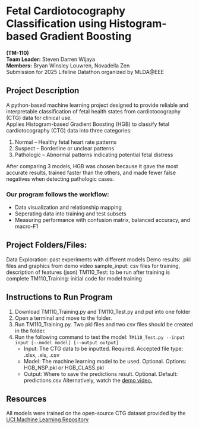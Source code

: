# Fetal Cardiotocography Classification using Histogram-based Gradient Boosting
**(TM-110)**\
**Team Leader:** Steven Darren Wijaya\
**Members:** Bryan Winsley Louwren, Novadella Zen\
Submission for 2025 Lifeline Datathon organized by MLDA@EEE

## Project Description
A python-based machine learning project designed to provide reliable and interpretable classification of fetal health states from cardiotocography (CTG) data for clinical use.\
Applies Histogram-based Gradient Boosting (HGB) to classify fetal cardiotocography (CTG) data into three categories:
1. Normal – Healthy fetal heart rate patterns
2. Suspect – Borderline or unclear patterns
3. Pathologic – Abnormal patterns indicating potential fetal distress

After comparing 3 models, HGB was chosen because it gave the most accurate results, trained faster than the others, and made fewer false negatives when detecting pathologic cases.

  ### Our program follows the workflow:
  * Data visualization and relationship mapping
  * Seperating data into training and test subsets
  * Measuring performance with confusion matrix, balanced accuracy, and macro-F1

## Project Folders/Files:
Data Exploration: past experiments with different models
Demo results: .pkl files and graphics from demo video
sample_input: csv files for training, description of features (json)
TM110_Test: to be run after training is complete
TM110_Training: initial code for model training 

## Instructions to Run Program
1. Download TM110_Training.py and TM110_Test.py and put into one folder
2. Open a terminal and move to the folder.
3. Run TM110_Training.py. Two pkl files and two csv files should be created in the folder.
4. Run the following command to test the model: ```TM110_Test.py --input input [--model model] [--output output]```
    * Input: The CTG data to be inputted. Required. Accepted file type: .xlsx, .xls, .csv
    * Model: The machine learning model to be used. Optional. Options: HGB_NSP.pkl or HGB_CLASS.pkl
    * Output: Where to save the predictions result. Optional. Default: predictions.csv
Alternatively, watch the [demo video.](https://drive.google.com/drive/folders/1tIZ33oVbeFAIEMUaVBGm4qr6vyt5vOdC?usp=sharing)

## Resources
All models were trained on the open-source CTG dataset provided by the [UCI Machine Learning Repository](https://archive.ics.uci.edu/dataset/193/cardiotocography)
